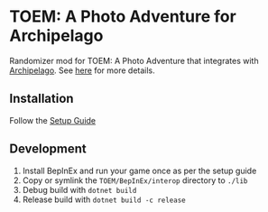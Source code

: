 # TOEM: A Photo Adventure for Archipelago

Randomizer mod for TOEM: A Photo Adventure that integrates with [Archipelago](https://archipelago.gg). See [here](https://github.com/bbernardoni/Archipelago/blob/toem/worlds/toem/docs/en_TOEM.md) for more details.

## Installation

Follow the [Setup Guide](https://github.com/bbernardoni/Archipelago/blob/toem/worlds/toem/docs/setup_en.md)

## Development

1. Install BepInEx and run your game once as per the setup guide
2. Copy or symlink the `TOEM/BepInEx/interop` directory to `./lib`
3. Debug build with `dotnet build`
4. Release build with `dotnet build -c release`
